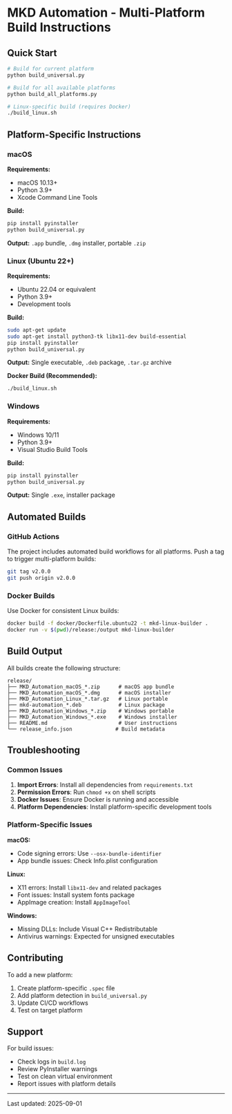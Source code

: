# MKD Automation - Multi-Platform Build Instructions

## Quick Start
```bash
# Build for current platform
python build_universal.py

# Build for all available platforms
python build_all_platforms.py

# Linux-specific build (requires Docker)
./build_linux.sh
```

## Platform-Specific Instructions

### macOS
**Requirements:**
- macOS 10.13+
- Python 3.9+
- Xcode Command Line Tools

**Build:**
```bash
pip install pyinstaller
python build_universal.py
```

**Output:** `.app` bundle, `.dmg` installer, portable `.zip`

### Linux (Ubuntu 22+)
**Requirements:**
- Ubuntu 22.04 or equivalent
- Python 3.9+
- Development tools

**Build:**
```bash
sudo apt-get update
sudo apt-get install python3-tk libx11-dev build-essential
pip install pyinstaller
python build_universal.py
```

**Output:** Single executable, `.deb` package, `.tar.gz` archive

**Docker Build (Recommended):**
```bash
./build_linux.sh
```

### Windows
**Requirements:**
- Windows 10/11
- Python 3.9+
- Visual Studio Build Tools

**Build:**
```bash
pip install pyinstaller
python build_universal.py
```

**Output:** Single `.exe`, installer package

## Automated Builds

### GitHub Actions
The project includes automated build workflows for all platforms.
Push a tag to trigger multi-platform builds:

```bash
git tag v2.0.0
git push origin v2.0.0
```

### Docker Builds
Use Docker for consistent Linux builds:

```bash
docker build -f docker/Dockerfile.ubuntu22 -t mkd-linux-builder .
docker run -v $(pwd)/release:/output mkd-linux-builder
```

## Build Output

All builds create the following structure:
```
release/
├── MKD_Automation_macOS_*.zip      # macOS app bundle
├── MKD_Automation_macOS_*.dmg      # macOS installer
├── MKD_Automation_Linux_*.tar.gz   # Linux portable
├── mkd-automation_*.deb            # Linux package
├── MKD_Automation_Windows_*.zip    # Windows portable
├── MKD_Automation_Windows_*.exe    # Windows installer
├── README.md                       # User instructions
└── release_info.json              # Build metadata
```

## Troubleshooting

### Common Issues
1. **Import Errors**: Install all dependencies from `requirements.txt`
2. **Permission Errors**: Run `chmod +x` on shell scripts
3. **Docker Issues**: Ensure Docker is running and accessible
4. **Platform Dependencies**: Install platform-specific development tools

### Platform-Specific Issues

**macOS:**
- Code signing errors: Use `--osx-bundle-identifier`
- App bundle issues: Check Info.plist configuration

**Linux:**
- X11 errors: Install `libx11-dev` and related packages
- Font issues: Install system fonts package
- AppImage creation: Install `AppImageTool`

**Windows:**
- Missing DLLs: Include Visual C++ Redistributable
- Antivirus warnings: Expected for unsigned executables

## Contributing

To add a new platform:
1. Create platform-specific `.spec` file
2. Add platform detection in `build_universal.py`
3. Update CI/CD workflows
4. Test on target platform

## Support

For build issues:
- Check logs in `build.log`
- Review PyInstaller warnings
- Test on clean virtual environment
- Report issues with platform details

---
Last updated: 2025-09-01
